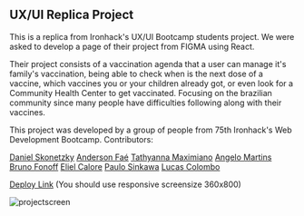 ## UX/UI Replica Project

This is a replica from Ironhack's UX/UI Bootcamp students project. We were asked to develop a page of their project from FIGMA using React.

Their project consists of a vaccination agenda that a user can manage it's family's vaccination, being able to check when is the next dose of a vaccine, which vaccines you or your children already got, or even look for a Community Health Center to get vaccinated. Focusing on the brazilian community since many people have difficulties following along with their vaccines.

This project was developed by a group of people from 75th Ironhack's Web Development Bootcamp.
Contributors:

[Daniel Skonetzky](https://github.com/ykztenoks)
[Anderson Faé](https://www.linkedin.com/in/andersonfae/)
[Tathyanna Maximiano](https://github.com/Tathy-Max)
[Angelo Martins](https://github.com/avpm90)
[Bruno Fonoff](https://github.com/bruno-fonoff)
[Eliel Calore](https://github.com/ElielCalore)
[Paulo Sinkawa](https://github.com/paulo-sinkawa)
[Lucas Colombo](https://www.linkedin.com/in/lucas-alba-colombo/)

[Deploy Link](https://uireplica.netlify.app/) (You should use responsive screensize 360x800)

![projectscreen](https://github.com/ykztenoks/ui-project/blob/main/src/assets/images/imgproject/uiprojecttroco.PNG)
